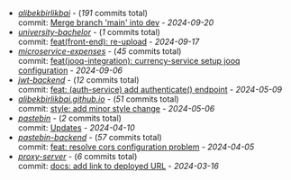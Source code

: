 - [_alibekbirlikbai_](https://github.com/alibekbirlikbai/alibekbirlikbai) - (_191_ commits total)<br/>commit: [Merge branch 'main' into dev](https://github.com/alibekbirlikbai/alibekbirlikbai/commit/ed7d70f2f920910b58f1b83d50dc6127451dc077) - _2024-09-20_
- [_university-bachelor_](https://github.com/alibekbirlikbai/university-bachelor) - (_1_ commits total)<br/>commit: [feat(front-end): re-upload](https://github.com/alibekbirlikbai/university-bachelor/commit/d6bddf0ce625bbc2882a7c122630615912c7fb81) - _2024-09-17_
- [_microservice-expenses_](https://github.com/alibekbirlikbai/microservice-expenses) - (_45_ commits total)<br/>commit: [feat(jooq-integration): currency-service setup jooq configuration](https://github.com/alibekbirlikbai/microservice-expenses/commit/1bd69d192c3fa97a024ae322d9c3b1a413bd2d33) - _2024-09-06_
- [_jwt-backend_](https://github.com/alibekbirlikbai/jwt-backend) - (_12_ commits total)<br/>commit: [feat: (auth-service) add authenticate() endpoint](https://github.com/alibekbirlikbai/jwt-backend/commit/77d7064f9091f6e135295ed44f203647ffcfdb84) - _2024-05-09_
- [_alibekbirlikbai.github.io_](https://github.com/alibekbirlikbai/alibekbirlikbai.github.io) - (_51_ commits total)<br/>commit: [style: add minor style change](https://github.com/alibekbirlikbai/alibekbirlikbai.github.io/commit/b2fe42d2c721fbe6485dcb80d5f31c64091a34ea) - _2024-05-06_
- [_pastebin_](https://github.com/alibekbirlikbai/pastebin) - (_2_ commits total)<br/>commit: [Updates](https://github.com/alibekbirlikbai/pastebin/commit/cc8addde9c7b162a693fcde84b5ce5b717a96e54) - _2024-04-10_
- [_pastebin-backend_](https://github.com/alibekbirlikbai/pastebin-backend) - (_57_ commits total)<br/>commit: [feat: resolve cors configuration problem](https://github.com/alibekbirlikbai/pastebin-backend/commit/d3d1f3f2af371254075460dbf1be751d046866ab) - _2024-04-05_
- [_proxy-server_](https://github.com/alibekbirlikbai/proxy-server) - (_6_ commits total)<br/>commit: [docs: add link to deployed URL](https://github.com/alibekbirlikbai/proxy-server/commit/150c67582b00233b8e7eb7b18a55e0e4f0f7efdc) - _2024-03-16_